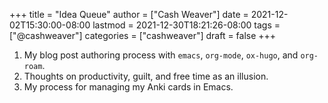 +++
title = "Idea Queue"
author = ["Cash Weaver"]
date = 2021-12-02T15:30:00-08:00
lastmod = 2021-12-30T18:21:26-08:00
tags = ["@cashweaver"]
categories = ["cashweaver"]
draft = false
+++

1.  My blog post authoring process with `emacs`, `org-mode`, `ox-hugo`, and `org-roam`.
2.  Thoughts on productivity, guilt, and free time as an illusion.
3.  My process for managing my Anki cards in Emacs.
